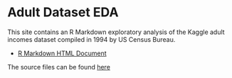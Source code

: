 # Adult Dataset EDA

This site contains an R Markdown exploratory analysis of the Kaggle adult incomes dataset compiled in 1994 by US Census Bureau.

- [R Markdown HTML Document](./adults.html)

The source files can be found [here](https://salkadhi.github.io/adult)
